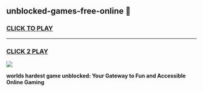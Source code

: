 
## unblocked-games-free-online 👋
<h3>
<a href="https://premium.freeplayer.one?title=unblocked-games-free-online&ref=14F">CLICK TO PLAY</a></h3>
<hr>

<h3>
<a href="https://premium.freeplayer.one?title=unblocked-games-free-online&ref=14F">CLICK 2 PLAY</a>
  
</h3>

<a href="https://premium.freeplayer.one?title=unblocked-games-free-online&ref=12F/"><img src="https://clearcache.store/games.png"></a>


**worlds hardest game unblocked: Your Gateway to Fun and Accessible Online Gaming**
